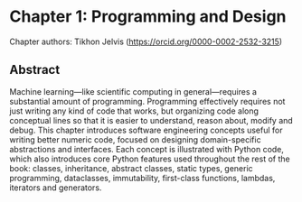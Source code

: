 # Chapter 1: Programming and Design

Chapter authors: Tikhon Jelvis (https://orcid.org/0000-0002-2532-3215)

## Abstract

Machine learning—like scientific computing in general—requires a substantial amount of programming. Programming effectively requires not just writing any kind of code that works, but organizing code along conceptual lines so that it is easier to understand, reason about, modify and debug. This chapter introduces software engineering concepts useful for writing better numeric code, focused on designing domain-specific abstractions and interfaces. Each concept is illustrated with Python code, which also introduces core Python features used throughout the rest of the book: classes, inheritance, abstract classes, static types, generic programming, dataclasses, immutability, first-class functions, lambdas, iterators and generators.
